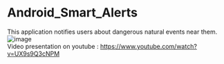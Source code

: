 # Android_Smart_Alerts
This application notifies users about dangerous natural events near them.<br>
![image](https://github.com/nikoletaxvs/Android_Smart_Alerts/assets/60019367/8f40202a-ac60-479e-bbc4-b447132290d3)<br>
Video presentation on youtube : https://www.youtube.com/watch?v=UX9s9Q3cNPM

